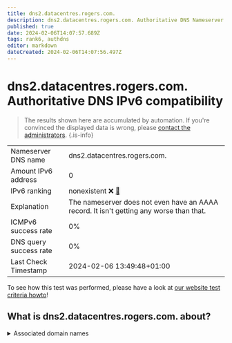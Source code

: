 ```yaml
---
title: dns2.datacentres.rogers.com.
description: dns2.datacentres.rogers.com. Authoritative DNS Nameserver IPv6 compatibility
published: true
date: 2024-02-06T14:07:57.689Z
tags: rank6, authdns
editor: markdown
dateCreated: 2024-02-06T14:07:56.497Z
---
```


# dns2.datacentres.rogers.com. Authoritative DNS IPv6 compatibility

> The results shown here are accumulated by automation. If you're convinced the displayed data is wrong, please [contact the administrators](/howto/chat). 
{.is-info}




|   |   |
| - | - |
| Nameserver DNS name | dns2.datacentres.rogers.com.
| Amount IPv6 address | 0
| IPv6 ranking | nonexistent :x: [🔗](/howto/ranking) |
| Explanation | The nameserver does not even have an AAAA record. It isn't getting any worse than that. |
| ICMPv6 success rate | 0%|
| DNS query success rate | 0% |
| Last Check Timestamp | 2024-02-06 13:49:48+01:00 |

To see how this test was performed, please have a look at [our website test criteria howto](/howto/testcriteria/authdns)!


## What is dns2.datacentres.rogers.com. about?






<details>
<summary>Associated domain names</summary>

www.eclipse.org

</details>
